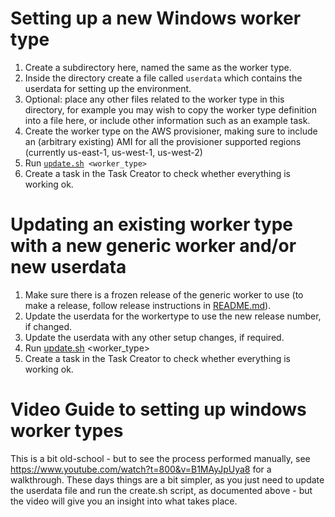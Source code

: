 Setting up a new Windows worker type
====================================

1. Create a subdirectory here, named the same as the worker type.
2. Inside the directory create a file called `userdata` which contains the userdata for setting up the environment.
3. Optional: place any other files related to the worker type in this directory, for example you may wish to copy the worker type definition into a file here, or include other information such as an example task.
4. Create the worker type on the AWS provisioner, making sure to include an (arbitrary existing) AMI for all the provisioner supported regions (currently us-east-1, us-west-1, us-west-2)
5. Run [`update.sh`](https://github.com/taskcluster/generic-worker/blob/master/worker_types/update.sh)` <worker_type>`
6. Create a task in the Task Creator to check whether everything is working ok.

Updating an existing worker type with a new generic worker and/or new userdata
==============================================================================

1. Make sure there is a frozen release of the generic worker to use (to make a release, follow release instructions in [README.md](https://github.com/taskcluster/generic-worker/blob/master/README.md)).
2. Update the userdata for the workertype to use the new release number, if changed.
3. Update the userdata with any other setup changes, if required.
4. Run [update.sh](https://github.com/taskcluster/generic-worker/blob/master/worker_types/create.sh) <worker_type>
5. Create a task in the Task Creator to check whether everything is working ok.

Video Guide to setting up windows worker types
==============================================

This is a bit old-school - but to see the process performed manually, see
https://www.youtube.com/watch?t=800&v=B1MAyJpUya8 for a walkthrough. These days
things are a bit simpler, as you just need to update the userdata file and run
the create.sh script, as documented above - but the video will give you an
insight into what takes place.
